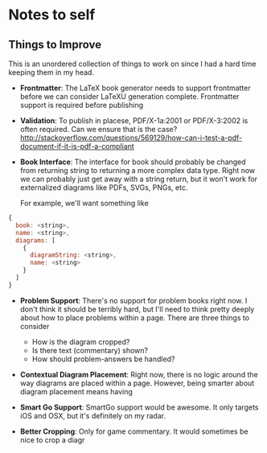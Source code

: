 # Notes to self

## Things to Improve

This is an unordered collection of things to work on since I had a hard time
keeping them in my head.

- __Frontmatter__: The LaTeX book generator needs to support frontmatter before
  we can consider LaTeXU generation complete. Frontmatter support is required
  before publishing

- __Validation__: To publish in placese, PDF/X-1a:2001 or PDF/X-3:2002 is often
  required. Can we ensure that is the case?
  http://stackoverflow.com/questions/569129/how-can-i-test-a-pdf-document-if-it-is-pdf-a-compliant

- __Book Interface__: The interface for book should probably be changed from
  returning string to returning a more complex data type. Right now we can
  probably just get away with a string return, but it won't work for
  externalized diagrams like PDFs, SVGs, PNGs, etc.

  For example, we'll want something like

```javascript
{
  book: <string>,
  name: <string>,
  diagrams: [
    {
      diagramString: <string>,
      name: <string>
    }
  ]
}
```

- __Problem Support__: There's no support for problem books right now. I don't
  think it should be terribly hard, but I'll need to think pretty deeply about
  how to place problems within a page. There are three things to consider
  - How is the diagram cropped?
  - Is there text (commentary) shown?
  - How should problem-answers be handled?

- __Contextual Diagram Placement__: Right now, there is no logic around the way
  diagrams are placed within a page. However, being smarter about diagram
  placement means having 

- __Smart Go Support__: SmartGo support would be awesome. It only targets iOS
  and OSX, but it's definitely on my radar.

- __Better Cropping__: Only for game commentary. It would sometimes be nice to
  crop a diagr
